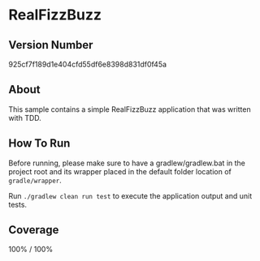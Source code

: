# RealFizzBuzz

## Version Number

925cf7f189d1e404cfd55df6e8398d831df0f45a

## About

This sample contains a simple RealFizzBuzz application that was written with TDD.

## How To Run

Before running, please make sure to have a gradlew/gradlew.bat in the project
root and its wrapper placed in the default folder location of `gradle/wrapper`.

Run `./gradlew clean run test` to execute the application output and unit tests.

## Coverage

100% / 100%
